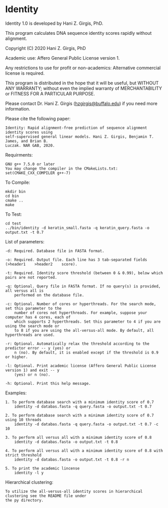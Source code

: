 # Identity

Identity 1.0 is developed by Hani Z. Girgis, PhD.

This program calculates DNA sequence identity scores rapidly without alignment.

Copyright (C) 2020 Hani Z. Girgis, PhD

Academic use: Affero General Public License version 1.

Any restrictions to use for profit or non-academics: Alternative commercial license is required.

This program is distributed in the hope that it will be useful, but WITHOUT ANY WARRANTY;
without even the implied warranty of MERCHANTABILITY or FITNESS FOR A PARTICULAR PURPOSE.

Please contact Dr. Hani Z. Girgis (hzgirgis@buffalo.edu) if you need more information.

Please cite the following paper: 

	Identity: Rapid alignment-free prediction of sequence alignment identity scores using
	self-supervised general linear models. Hani Z. Girgis, Benjamin T. James, and Brian B.
	Luczak. NAR GAB, 2020.

Requirments:

	GNU g++ 7.5.0 or later
	You may change the compiler in the CMakeLists.txt: set(CMAKE_CXX_COMPILER g++-7)

To Compile:

	mkdir bin
	cd bin
	cmake ..
	make

To Test:

	cd test
	../bin/identity -d keratin_small.fasta -q keratin_query.fasta -o output.txt -t 0.7

List of parameters:

	-d: Required. Database file in FASTA format.
	
	-o: Required. Output file. Each line has 3 tab-separated fields (>header1    >header2    score).
	
	-t: Required. Identity score threshold (between 0 & 0.99), below which pairs are not reported.
	
	-q: Optional. Query file in FASTA format. If no query(s) is provided, all versus all is
	    performed on the database file.
	    
	-c: Optional. Number of cores or hyperthreads. For the search mode, set this parameter to the
	    number of cores not hyperthreads. For example, suppose your computer has 4 cores, each of
	    which supports 2 hyperthreads. Set this parameter to 4 if you are using the search mode or
	    to 8 if you are using the all-versus-all mode. By default, all hyperthreads are used.
	    
	-r: Optional. Automatically relax the threshold according to the predictor error -- y (yes) or
	    n (no). By default, it is enabled except if the threshold is 0.9 or higher.
	    
	-l: Optional. Print academic license (Affero General Public License version 1) and exit -- y
	    (yes) or n (no).
	    
	-h: Optional. Print this help message.

Examples: 

	1. To perform database search with a minimum identity score of 0.7
		identity -d databas.fasta -q query.fasta -o output.txt -t 0.7

	2. To perform database search with a minimum identity score of 0.7 using 10 threads
		identity -d databas.fasta -q query.fasta -o output.txt -t 0.7 -c 10

	3. To perform all versus all with a minimum identity score of 0.8
		identity -d databas.fasta -o output.txt -t 0.8

	4. To perform all versus all with a minimum identity score of 0.8 with strict threshold
		identity -d databas.fasta -o output.txt -t 0.8 -r n

	5. To print the academic lincense
		identity -l y
		
Hierarchical clustering:

	To utilize the all-versus-all identity scores in hierarchical clustering see the README file under
	the py directory.

